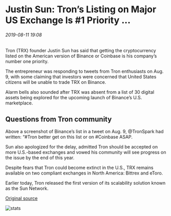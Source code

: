 # Justin Sun: Tron’s Listing on Major US Exchange Is #1 Priority ...

###### 2019-08-11 19:08

Tron (TRX) founder Justin Sun has said that getting the cryptocurrency listed on the American version of Binance or Coinbase is his company’s number one priority.

The entrepreneur was responding to tweets from Tron enthusiasts on Aug. 9, with some claiming that investors were concerned that United States citizens will be unable to trade TRX on Binance.

Alarm bells also sounded after TRX was absent from a list of 30 digital assets being explored for the upcoming launch of Binance’s U.S. marketplace.

## Questions from Tron community

Above a screenshot of Binance’s list in a tweet on Aug. 9, @TronSpark had written: “#Tron better get on this list or on #Coinbase ASAP.

Sun also apologized for the delay, admitted Tron should be accepted on more U.S.-based exchanges and vowed his community will see progress on the issue by the end of this year.

Despite fears that Tron could become extinct in the U.S., TRX remains available on two compliant exchanges in North America: Bittrex and eToro.

Earlier today, Tron released the first version of its scalability solution known as the Sun Network.

[Original source](https://cointelegraph.com/news/justin-sun-trons-listing-on-major-us-exchange-is-1-priority)

![stats](https://c.statcounter.com/11760860/0/a89fa40b/1/ "stats")